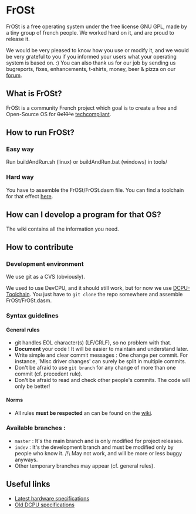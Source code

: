# FrOSt

FrOSt is a free operating system under the free license GNU GPL, made by a tiny group of french people.  We worked hard on it, and are proud to release it.

We would be very pleased to know how you use or modify it, and we would be very grateful to you if you informed your users what your operating system is based on. :) You can also thank us for our job by sending us bugreports, fixes, enhancements, t-shirts, money, beer & pizza on our [forum](http://frost-0x10c.tk/Forum/index.php).


## What is FrOSt?

FrOSt is a community French project which goal is to create a free and Open-Source OS for ~~0x10^c~~ [techcompliant](https://reddit.com/r/techcompliant).


## How to run FrOSt?

### Easy way

Run buildAndRun.sh (linux) or buildAndRun.bat (windows) in tools/

### Hard way

You have to assemble the FrOSt/FrOSt.dasm file. You can find a toolchain for that effect [here](https://github.com/azertyfun/DCPU-Toolchain).


## How can I develop a program for that OS?

The wiki contains all the information you need.


## How to contribute

### Development environment

We use git as a CVS (obviously).

We used to use DevCPU, and it should still work, but for now we use [DCPU-Toolchain](https://github.com/azertyfun/DCPU-Toolchain).
You just have to `git clone` the repo somewhere and assemble FrOSt/FrOSt.dasm.


### Syntax guidelines

#### General rules

* git handles EOL character(s) (LF/CRLF), so no problem with that.
* __Document__ your code ! It will be easier to maintain and understand later.
* Write simple and clear commit messages : One change per commit. For instance, 'Misc driver changes' can surely be split in multiple commits.
* Don't be afraid to use `git branch` for any change of more than one commit (cf. precedent rule).
* Don't be afraid to read and check other people's commits. The code will only be better!


#### Norms

* All rules **must be respected** an can be found on the [wiki](https://github.com/FrOSt-Foundation/FrOSt/wiki/Coding-rules).

### Available branches :

* `master` : It's the main branch and is only modified for project releases.
* `indev` : It's the development branch and must be modified only by people who know it.  /!\ May not work, and will be more or less buggy anyways.
* Other temporary branches may appear (cf. general rules).

## Useful links

* [Latest hardware specifications](https://github.com/techcompliant/TC-Specs)
* [Old DCPU specifications](https://web.archive.org/web/20130817110245/http://dcpu.com)
